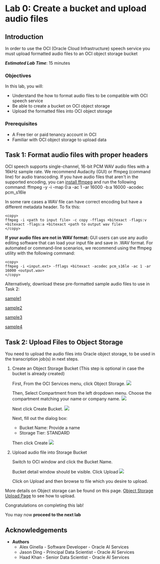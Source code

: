 # Lab 0: Create a bucket and upload audio files

## Introduction

In order to use the OCI (Oracle Cloud Infrastructure) speech service you must upload formatted audio files to an OCI
object storage bucket

***Estimated Lab Time***: 15 minutes

### Objectives

In this lab, you will:
- Understand the how to format audio files to be compatible with OCI speech service
- Be able to create a bucket on OCI object storage
- Upload the formatted files into OCI object storage

### Prerequisites
- A Free tier or paid tenancy account in OCI
- Familiar with OCI object storage to upload data

## Task 1: Format audio files with proper headers

OCI speech supports single-channel, 16-bit PCM WAV audio files with a 16kHz sample rate. We recommend Audacity (GUI) or ffmpeg (command line) for audio transcoding. 
If you have audio files that aren't in the supported encoding, you can [install ffmpeg](https://ffmpeg.org/download.html) and run the following command:
    <copy>
    ffmpeg -y -i <path to input file> -map 0:a -ac 1 -ar 16000 -b:a 16000 -acodec pcm_s16le <path to output wav file>
    </copy>

In some rare cases a WAV file can have correct encoding but have a different metadata header. To fix this:

    <copy>
    ffmpeg -i <path to input file> -c copy -fflags +bitexact -flags:v +bitexact -flags:a +bitexact <path to output wav file>
    </copy>

<strong>If your audio files are not in WAV format:</strong>
GUI users can use any audio editing software that can load your input file and save in .WAV format. For automated or command-line scenarios, we recommend using the ffmpeg utility with the following command:

    <copy>
    ffmpeg -i <input.ext> -fflags +bitexact -acodec pcm_s16le -ac 1 -ar 16000 <output.wav>
    </copy>

Alternatively, download these pre-formatted sample audio files to use in Task 2:

[sample1](./files/oracle-advertising.wav)

[sample2](./files/oracle-redbull-racing.wav)

[sample3](./files/ready-player-one.wav)

[sample4](./files/the-poet.wav)


## Task 2: Upload Files to Object Storage

You need to upload the audio files into Oracle object storage, to be used in the transcription job(s) in next steps.


1. Create an Object Storage Bucket (This step is optional in case the bucket is already created)

    First, From the OCI Services menu, click Object Storage.
    ![](../../anomaly-detection/images/cloudstoragebucket.png " ")

    Then, Select Compartment from the left dropdown menu. Choose the compartment matching your name or company name.
    ![](../../anomaly-detection/images/createCompartment.png " ")

    Next click Create Bucket.
    ![](../../anomaly-detection/images/createbucketbutton.png " ")

    Next, fill out the dialog box:
    * Bucket Name: Provide a name <br/>
    * Storage Tier: STANDARD

    Then click Create
    ![](../../anomaly-detection/images/pressbucketbutton.png " ")

2. Upload audio file into Storage Bucket

    Switch to OCI window and click the Bucket Name.

    Bucket detail window should be visible. Click Upload
    ![](../../anomaly-detection/images/bucketdetail.png " ")

    Click on Upload and then browse to file which you desire to upload.


More details on Object storage can be found on this page. [Object Storage Upload Page](https://oracle.github.io/learning-library/oci-library/oci-hol/object-storage/workshops/freetier/index.html?lab=object-storage) to see how to upload.


Congratulations on completing this lab!

You may now **proceed to the next lab**

## Acknowledgements
* **Authors**
    * Alex Ginella - Software Developer - Oracle AI Services
    * Jason Ding - Principal Data Scientist - Oracle AI Services
    * Haad Khan - Senior Data Scientist - Oracle AI Services
